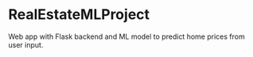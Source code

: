 # RealEstateMLProject
Web app with Flask backend and ML model to predict home prices from user input.
